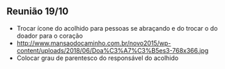 ## Reunião 19/10
* Trocar ícone do acolhido para pessoas se abraçando e do trocar o do doador para o coração
* http://www.mansaodocaminho.com.br/novo2015/wp-content/uploads/2018/06/Doa%C3%A7%C3%B5es3-768x366.jpg
* Colocar grau de parentesco do responsável do acolhido
